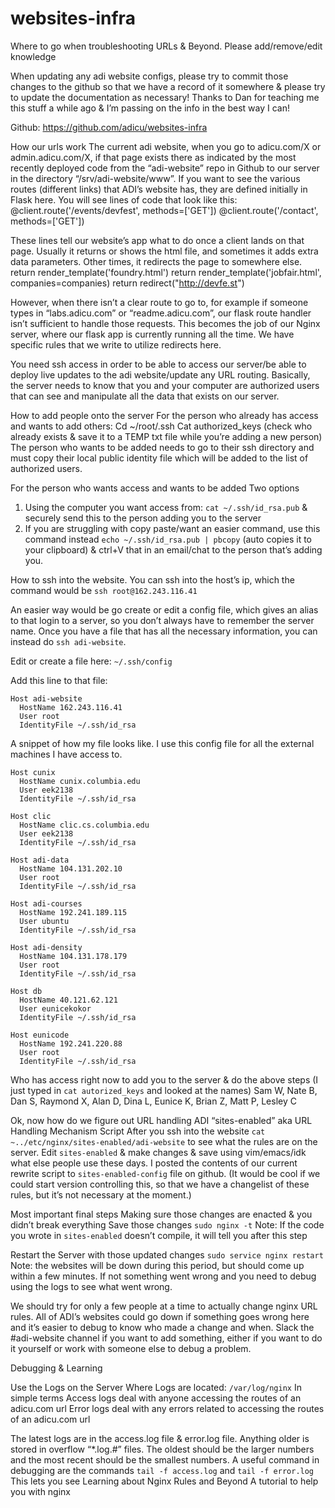 # websites-infra
Where to go when troubleshooting URLs &amp; Beyond. Please add/remove/edit knowledge

When updating any adi website configs, please try to commit those changes to the github so that we have a record of it somewhere & please try to update the documentation as necessary! Thanks to Dan for teaching me this stuff a while ago & I’m passing on the info in the best way I can!

Github: https://github.com/adicu/websites-infra


How our urls work
The current adi website, when you go to adicu.com/X or admin.adicu.com/X, if that page exists there as indicated by the most recently deployed code from the “adi-website” repo in Github to our server in the directory “/srv/adi-website/www”. If you want to see the various routes (different links) that ADI’s website has, they are defined initially in Flask here. You will see lines of code that look like this:
@client.route('/events/devfest', methods=['GET'])
@client.route('/contact', methods=['GET'])

These lines tell our website’s app what to do once a client lands on that page. Usually it returns or shows the html file, and sometimes it adds extra data parameters. Other times, it redirects the page to somewhere else.
return render_template('foundry.html')
return render_template('jobfair.html', companies=companies)
return redirect("http://devfe.st")

However, when there isn’t a clear route to go to, for example if someone types in “labs.adicu.com” or “readme.adicu.com”, our flask route handler isn’t sufficient to handle those requests. This becomes the job of our Nginx server, where our flask app is currently running all the time. We have specific rules that we write to utilize redirects here.

You need ssh access in order to be able to access our server/be able to deploy live updates to the adi website/update any URL routing. Basically, the server needs to know that you and your computer are authorized users that can see and manipulate all the data that exists on our server.

How to add people onto the server
For the person who already has access and wants to add others:
Cd ~/root/.ssh
Cat authorized_keys (check who already exists & save it to a TEMP txt file while you’re adding a new person)
The person who wants to be added needs to go to their ssh directory and must copy their local public identity file which will be added to the list of authorized users.

For the person who wants access and wants to be added
Two options
1. Using the computer you want access from:
`cat ~/.ssh/id_rsa.pub`  & securely send this to the person adding you to the server
2. If you are struggling with copy paste/want an easier command, use this command instead
`echo ~/.ssh/id_rsa.pub | pbcopy` (auto copies it to your clipboard) & ctrl+V that in an email/chat to the person that’s adding you.

How to ssh into the website. 
You can ssh into the host’s ip, which the command would be `ssh root@162.243.116.41`

An easier way would be go create or edit a config file, which gives an alias to that login to a server, so you don’t always have to remember the server name. Once you have a file that has all the necessary information, you can instead do `ssh adi-website`.

Edit or create a file here: `~/.ssh/config`

Add this line to that file:
```
Host adi-website
  HostName 162.243.116.41
  User root
  IdentityFile ~/.ssh/id_rsa
```

A snippet of how my file looks like. I use this config file for all the external machines I have access to.

```
Host cunix
  HostName cunix.columbia.edu
  User eek2138
  IdentityFile ~/.ssh/id_rsa

Host clic
  HostName clic.cs.columbia.edu
  User eek2138
  IdentityFile ~/.ssh/id_rsa

Host adi-data
  HostName 104.131.202.10
  User root
  IdentityFile ~/.ssh/id_rsa

Host adi-courses
  HostName 192.241.189.115
  User ubuntu
  IdentityFile ~/.ssh/id_rsa

Host adi-density
  HostName 104.131.178.179
  User root
  IdentityFile ~/.ssh/id_rsa

Host db
  HostName 40.121.62.121
  User eunicekokor
  IdentityFile ~/.ssh/id_rsa

Host eunicode
  HostName 192.241.220.88
  User root
  IdentityFile ~/.ssh/id_rsa
```


Who has access right now to add you to the server & do the above steps 
(I just typed in `cat autorized_keys` and looked at the names)
Sam W, Nate B, Dan S, Raymond X, Alan D, Dina L, Eunice K, Brian Z, Matt P, Lesley C

Ok, now how do we figure out URL handling
ADI “sites-enabled” aka URL Handling Mechanism Script
After you ssh into the website
`cat ~../etc/nginx/sites-enabled/adi-website` to see what the rules are on the server. Edit `sites-enabled` & make changes & save using vim/emacs/idk what else people use these days.
I posted the contents of our current rewrite script to `sites-enabled-config` file on github. (It would be cool if we could start version controlling this, so that we have a changelist of these rules, but it’s not necessary at the moment.)

Most important final steps
Making sure those changes are enacted & you didn’t break everything
Save those changes
`sudo nginx -t`
Note: If the code you wrote in `sites-enabled` doesn’t compile, it will tell you after this step

Restart the Server with those updated changes
`sudo service nginx restart`
Note: the websites will be down during this period, but should come up within a few minutes. If not something went wrong and you need to debug using the logs to see what went wrong.


We should try for only a few people at a time to actually change nginx URL rules. All of ADI’s websites could go down if something goes wrong here and it’s easier to debug to know who made a change and when. Slack the #adi-website channel if you want to add something, either if you want to do it yourself or work with someone else to debug a problem.


Debugging & Learning

Use the Logs on the Server
Where Logs are located: `/var/log/nginx`
In simple terms
Access logs deal with anyone accessing the routes of an adicu.com url
Error logs deal with any errors related to accessing the routes of an adicu.com url

The latest logs are in the access.log file & error.log file. Anything older is stored in overflow “*.log.#” files. The oldest should be the larger numbers and the most recent should be the smallest numbers.
A useful command in debugging are the commands
`tail -f access.log` and `tail -f error.log`
This lets you see
Learning about Nginx Rules and Beyond
A tutorial to help you with nginx
